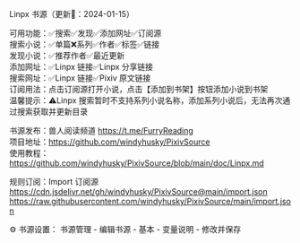 Linpx 书源（更新📆：2024-01-15）

可用功能：✅搜索✅发现✅添加网址✅订阅源  
搜索小说：✅单篇❌系列✅作者✅标签✅链接  
发现小说：✅推荐作者✅最近更新  
添加网址：✅Linpx 链接✅Linpx 分享链接  
搜索网址：✅Linpx 链接✅Pixiv 原文链接  
订阅用法：点击订阅源打开小说，点击【添加到书架】按钮添加小说到书架  
温馨提示：⚠️Linpx 搜索暂时不支持系列小说名称，添加系列小说后，无法再次通过搜索获取并更新目录

书源发布：兽人阅读频道 https://t.me/FurryReading  
项目地址：https://github.com/windyhusky/PixivSource  
使用教程：https://github.com/windyhusky/PixivSource/blob/main/doc/Linpx.md

规则订阅：Import 订阅源
https://cdn.jsdelivr.net/gh/windyhusky/PixivSource@main/import.json
https://raw.githubusercontent.com/windyhusky/PixivSource/main/import.json

⚙️ 书源设置：
书源管理 - 编辑书源 - 基本 - 变量说明 - 修改并保存